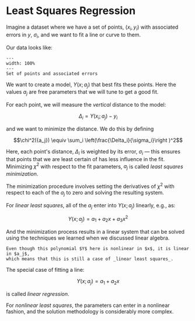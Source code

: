 Least Squares Regression
========================

Imagine a dataset where we have a set of points, $(x_i, y_i)$ with
associated errors in $y$, $\sigma_i$, and we want to fit a line or
curve to them.

Our data looks like:

```{figure} ./fitting-illustration.png
---
width: 100%
---
Set of points and associated errors
```

We want to create a model, $Y(x; {a_j})$ that best fits these points.
Here the values ${a_j}$ are free parameters that we will tune to get a
good fit.

For each point, we will measure the _vertical_ distance to the model:

$$\Delta_i = Y(x_i; {a_j}) - y_i$$

and we want to minimize the distance.  We do this by defining

$$\chi^2({a_j}) \equiv \sum_i \left(\frac{\Delta_i}{\sigma_i}\right )^2$$

Here, each point's distance, $\Delta_i$ is weighted by its error,
$\sigma_i$ &mdash; this ensures that points that we are least certain
of has less influence in the fit.  Minimizing $\chi^2$ with respect to
the fit parameters, ${a_j}$ is called _least squares minimization_.

The minimization procedure involves setting the derivatives of $\chi^2$ with respect to each of the ${a_j}$
to zero and solving the resulting system.

For _linear least squares_, all of the ${a_j}$ enter into $Y(x; {a_j})$ linearly, e.g., as:

$$Y(x; {a_j}) = a_1 + a_2 x + a_3 x^2$$

And the minimization process results in a linear system that can be
solved using the techniques we learned when we discussed linear
algebra.

```{note}
Even though this polynomial $Y$ here is nonlinear in $x$, it is linear in $a_j$,
which means that this is still a case of _linear least squares_.
```

The special case of fitting a line:

$$Y(x; {a_j}) = a_1 + a_2 x$$

is called _linear regression_.

For _nonlinear least squares_, the parameters can enter in a nonlinear
fashion, and the solution methodology is considerably more complex.
